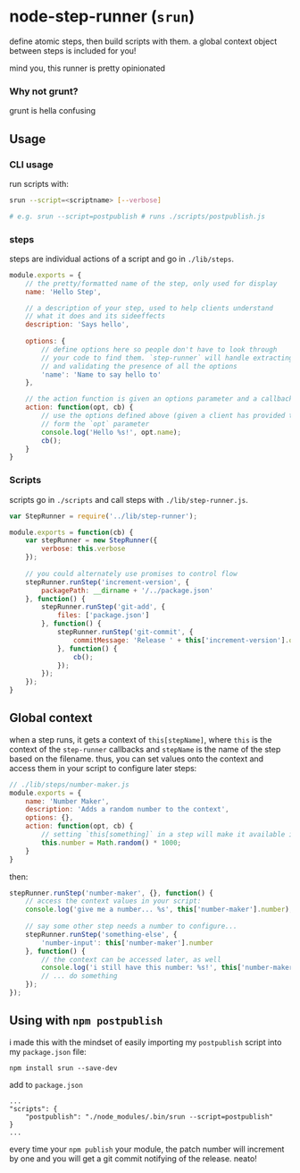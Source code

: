 # node-step-runner (`srun`)

define atomic steps, then build scripts with them. a global context object between steps is included for you!

mind you, this runner is pretty opinionated

### Why not grunt?

grunt is hella confusing

## Usage

### CLI usage

run scripts with:

```sh
srun --script=<scriptname> [--verbose]

# e.g. srun --script=postpublish # runs ./scripts/postpublish.js
```

### steps

steps are individual actions of a script and go in `./lib/steps`.

```js
module.exports = {
    // the pretty/formatted name of the step, only used for display
    name: 'Hello Step',

    // a description of your step, used to help clients understand
    // what it does and its sideeffects
    description: 'Says hello',
    
    options: {
        // define options here so people don't have to look through
        // your code to find them. `step-runner` will handle extracting
        // and validating the presence of all the options
        'name': 'Name to say hello to'
    },

    // the action function is given an options parameter and a callback
    action: function(opt, cb) {
        // use the options defined above (given a client has provided them)
        // form the `opt` parameter
        console.log('Hello %s!', opt.name);
        cb();
    }
}
```

### Scripts

scripts go in `./scripts` and call steps with `./lib/step-runner.js`.

```js
var StepRunner = require('../lib/step-runner');

module.exports = function(cb) {
    var stepRunner = new StepRunner({
        verbose: this.verbose
    });
    
    // you could alternately use promises to control flow
    stepRunner.runStep('increment-version', {
        packagePath: __dirname + '/../package.json'
    }, function() {
        stepRunner.runStep('git-add', {
            files: ['package.json']
        }, function() {
            stepRunner.runStep('git-commit', {
                commitMessage: 'Release ' + this['increment-version'].oldVersion,
            }, function() {
                cb();
            });
        });
    });
}
```

## Global context

when a step runs, it gets a context of `this[stepName]`, where `this` is the context of the `step-runner` callbacks and `stepName` is the name of the step based on the filename. thus, you can set values onto the context and access them in your script to configure later steps:

```js
// ./lib/steps/number-maker.js
module.exports = {
    name: 'Number Maker',
    description: 'Adds a random number to the context',
    options: {},
    action: function(opt, cb) {
        // setting `this[something]` in a step will make it available in your script later
        this.number = Math.random() * 1000;
    }
}
```

then:

```js
stepRunner.runStep('number-maker', {}, function() {
    // access the context values in your script:
    console.log('give me a number... %s', this['number-maker'].number);
    
    // say some other step needs a number to configure...
    stepRunner.runStep('something-else', {
        'number-input': this['number-maker'].number
    }, function() {
        // the context can be accessed later, as well
        console.log('i still have this number: %s!', this['number-maker'].number);
        // ... do something
    });
});
```

## Using with `npm postpublish`

i made this with the mindset of easily importing my `postpublish` script into my `package.json` file:

```
npm install srun --save-dev
```

add to `package.json`

```
...
"scripts": {
    "postpublish": "./node_modules/.bin/srun --script=postpublish"
}
...
```

every time your `npm publish` your module, the patch number will increment by one and you will get a git commit notifying of the release. neato!